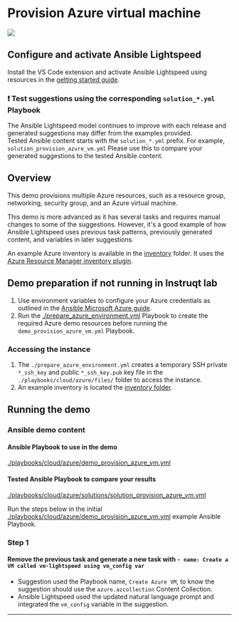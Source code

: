 # Provision Azure virtual machine

![](../../../assets/img/lightspeed_provision_azure_vm.gif)

## Configure and activate Ansible Lightspeed

Install the VS Code extension and activate Ansible Lightspeed using resources in the [getting started guide](../../../getting_started.md).

### ❗️ Test suggestions using the corresponding `solution_*.yml` Playbook

The Ansible Lightspeed model continues to improve with each release and generated suggestions may differ from the examples provided.  
Tested Ansible content starts with the `solution_*.yml` prefix. For example, `solution_provision_azure_vm.yml` Please use this to compare your generated suggestions to the tested Ansible content.

## Overview

This demo provisions multiple Azure resources, such as a resource group, networking, security group, and an Azure virtual machine.  

This demo is more advanced as it has several tasks and requires manual changes to some of the suggestions. However, it's a good example of how Ansible Lightspeed uses previous task patterns, previously generated content, and variables in later suggestions.

An example Azure inventory is available in the [inventory](./inventory/) folder. It uses the [Azure Resource Manager inventory plugin](https://docs.ansible.com/ansible/latest/collections/azure/azcollection/azure_rm_inventory.html).

## Demo preparation if not running in Instruqt lab

1. Use environment variables to configure your Azure credentials as outlined in the [Ansible Microsoft Azure guide](https://docs.ansible.com/ansible/latest/scenario_guides/guide_azure.html#using-environment-variables).
2. Run the [./prepare_azure_environment.yml](./prepare_azure_environment.yml) Playbook to create the required Azure demo resources before running the `demo_provision_azure_vm.yml` Playbook.

### Accessing the instance

1. The `./prepare_azure_environment.yml` creates a temporary SSH private `*_ssh_key` and public `*_ssh_key.pub` key file in the `./playbooks/cloud/azure/files/` folder to access the instance.
2. An example inventory is located the [inventory folder](./inventory/).

## Running the demo

### Ansible demo content

#### Ansible Playbook to use in the demo

[./playbooks/cloud/azure/demo_provision_azure_vm.yml](./demo_provision_azure_vm.yml)

#### Tested Ansible Playbook to compare your results

[./playbooks/cloud/azure/solutions/solution_provision_azure_vm.yml](./solution_provision_azure_vm.yml)

Run the steps below in the initial [./playbooks/cloud/azure/demo_provision_azure_vm.yml](./demo_provision_azure_vm.yml) example Ansible Playbook.

### Step 1

#### Remove the previous task and generate a new task with  `- name: Create a VM called vm-lightspeed using vm_config var`

- Suggestion used the Playbook name, `Create Azure VM`, to know the suggestion should use the `azure.azcollection` Content Collection.
- Ansible Lightspeed used the updated natural language prompt and integrated the `vm_config` variable in the suggestion.

---
